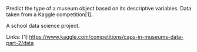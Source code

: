 Predict the type of a museum object based on its descriptive variables. Data taken from a Kaggle competition[1]. 

A school data science project.

Links:
[1] https://www.kaggle.com/competitions/caps-in-museums-data-part-2/data
